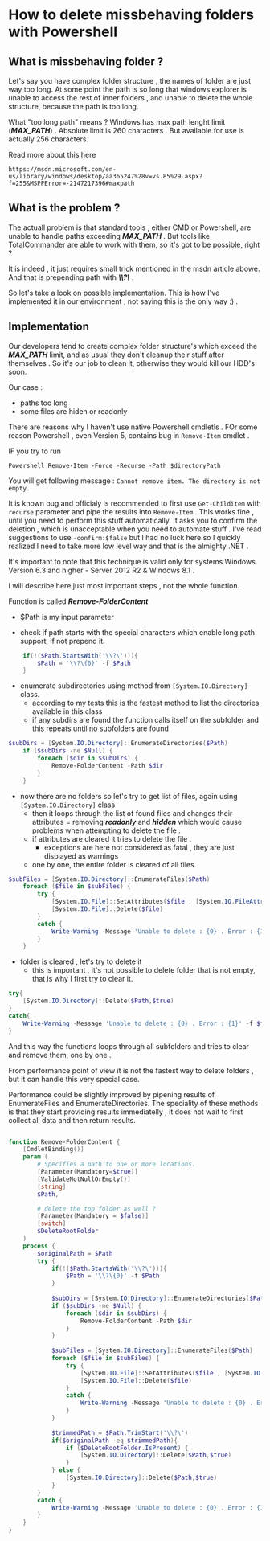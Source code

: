 # How to delete missbehaving folders with Powershell

## What is missbehaving folder ?
Let's say you have complex folder structure , the names of folder are just way too long. At some point the path is so long that windows explorer is unable to access the rest of inner folders , and unable to delete the whole structure, because the path is too long.

What "too long path" means ?
Windows has max path lenght limit (***MAX_PATH***) .
Absolute limit is 260 characters . But available for use is actually 256 characters.

Read more about this here

`https://msdn.microsoft.com/en-us/library/windows/desktop/aa365247%28v=vs.85%29.aspx?f=255&MSPPError=-2147217396#maxpath`

## What is the problem ?
The actuall problem is that standard tools , either CMD or Powershell, are unable to handle paths exceeding ***MAX_PATH*** .
But tools like TotalCommander are able to work with them, so it's got to be possible, right ?

It is indeed , it just requires small trick mentioned in the msdn article abowe. And that is prepending path with ***\\\\?\\*** .

So let's take a look on possible implementation.
This is how I've implemented it in our environment , not saying this is the only way :) .

## Implementation
Our developers tend to create complex folder structure's which exceed the ***MAX_PATH*** limit, and as usual they don't cleanup their stuff after themselves . So it's our job to clean it, otherwise they would kill our HDD's soon.

Our case :
- paths too long
- some files are hiden or readonly

There are reasons why I haven't use native Powershell cmdletls .
FOr some reason Powershell , even Version 5,  contains bug in `Remove-Item` cmdlet .

IF you try to run

` Powershell
    Remove-Item -Force -Recurse -Path $directoryPath
`

You will get following message : `Cannot remove item. The directory is not empty.`

It is known bug and officialy is recommended to first use `Get-Childitem` with `recurse` parameter and pipe the results into `Remove-Item` .
This works fine , until you need to perform this stuff automatically.
It asks you to confirm the deletion , which is unacceptable when you need to automate stuff . I've read suggestions to use `-confirm:$false` but I had no luck here so I quickly realized I need to take more low level way and that is the almighty .NET .

It's important to note that this technique is valid only for systems Windows Version 6.3 and higher - Server 2012 R2 & Windows 8.1 .

I will describe here just most important steps , not the whole function.

Function is called ***Remove-FolderContent***
- $Path is my input parameter


- check if path starts with the special characters which enable long path support, if not prepend it.

```Powershell
    if(!($Path.StartsWith('\\?\'))){
        $Path = '\\?\{0}' -f $Path    
    }
```

- enumerate subdirectories  using method from `[System.IO.Directory]` class.
  - according to my tests this is the fastest method to list the directories available in this class
  - if any subdirs are found the function calls itself on the subfolder and this repeats until no subfolders are found

``` Powershell
$subDirs = [System.IO.Directory]::EnumerateDirectories($Path)
    if ($subDirs -ne $Null) {
        foreach ($dir in $subDirs) {
            Remove-FolderContent -Path $dir
        }
    }
```

- now there are no folders so let's try to get list of files, again using `[System.IO.Directory]` class
  - then it loops through the list of found files and changes their attributes = removing ***readonly*** and ***hidden*** which would cause problems when attempting to delete the file .
  - if attributes are cleared it tries to delete the file .
    - exceptions are here not considered as fatal , they are just displayed as warnings
  - one by one, the entire folder is cleared of all files.

``` Powershell
$subFiles = [System.IO.Directory]::EnumerateFiles($Path)
    foreach ($file in $subFiles) {
        try {
            [System.IO.File]::SetAttributes($file , [System.IO.FileAttributes]::Normal)
            [System.IO.File]::Delete($file)
        }
        catch {
            Write-Warning -Message 'Unable to delete : {0} . Error : {1}' -f $file , $_.exception.message
        }
    }
```

- folder is cleared , let's try to delete it
  - this is important , it's not possible to delete folder that is not empty, that is why I first try to clear it.
``` Powershell
try{
    [System.IO.Directory]::Delete($Path,$true)
}
catch{
    Write-Warning -Message 'Unable to delete : {0} . Error : {1}' -f $file , $_.exception.message
}
```

And this way the functions loops through all subfolders and tries to clear and remove them, one by one .

From performance point of view it is not the fastest way to delete folders , but it can
handle this very special case.

Performance could be slightly improved by pipening results of EnumerateFiles and EnumerateDirectories. The speciality of these methods is that they start providing results immediatelly , it does not wait to first collect all data and then return results.


``` Powershell

function Remove-FolderContent {
    [CmdletBinding()]
    param (
        # Specifies a path to one or more locations.
        [Parameter(Mandatory=$true)]
        [ValidateNotNullOrEmpty()]
        [string]
        $Path,

        # delete the top folder as well ?
        [Parameter(Mandatory = $false)]
        [switch]
        $DeleteRootFolder
    )
    process {
        $originalPath = $Path
        try { 
            if(!($Path.StartsWith('\\?\'))){
                $Path = '\\?\{0}' -f $Path    
            }
            
            $subDirs = [System.IO.Directory]::EnumerateDirectories($Path)
            if ($subDirs -ne $Null) {
                foreach ($dir in $subDirs) {
                    Remove-FolderContent -Path $dir
                }
            }
    
            $subFiles = [System.IO.Directory]::EnumerateFiles($Path)
            foreach ($file in $subFiles) {
                try {
                    [System.IO.File]::SetAttributes($file , [System.IO.FileAttributes]::Normal)
                    [System.IO.File]::Delete($file)
                }
                catch {
                    Write-Warning -Message 'Unable to delete : {0} . Error : {1}' -f $file , $_.exception.message
                }
            }
    
            $trimmedPath = $Path.TrimStart('\\?\')
            if($originalPath -eq $trimmedPath){
                if ($DeleteRootFolder.IsPresent) {
                    [System.IO.Directory]::Delete($Path,$true)
                }
            } else {
                [System.IO.Directory]::Delete($Path,$true)
            }
        }
        catch {
            Write-Warning -Message 'Unable to delete : {0} . Error : {1}' -f $Path , $_.exception.message
        }
    }
}
```